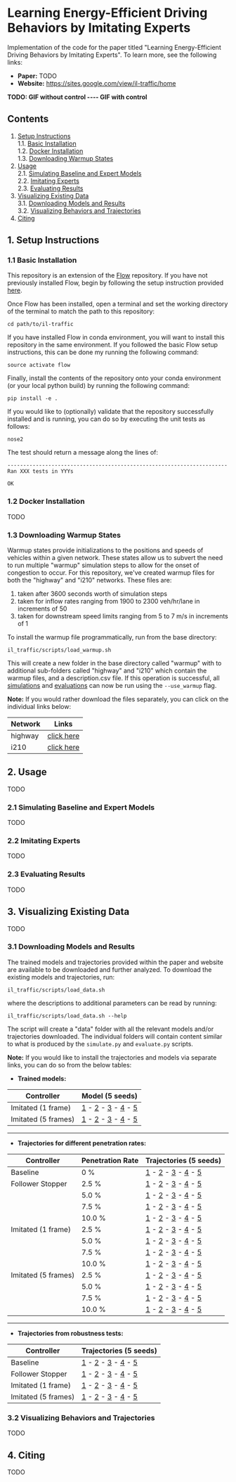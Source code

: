 # Learning Energy-Efficient Driving Behaviors by Imitating Experts

Implementation of the code for the paper titled "Learning Energy-Efficient 
Driving Behaviors by Imitating Experts". To learn more, see the following 
links:

- **Paper:** TODO
- **Website:** https://sites.google.com/view/il-traffic/home

**TODO: GIF without control ---- GIF with control**

## Contents

1. [Setup Instructions](#1-setup-instructions)  
    1.1. [Basic Installation](#11-basic-installation)  
    1.2. [Docker Installation](#12-docker-installation)  
    1.3. [Downloading Warmup States](#13-downloading-warmup-states)  
2. [Usage](#2-usage)  
    2.1. [Simulating Baseline and Expert Models](#21-simulating-baseline-and-expert-models)  
    2.2. [Imitating Experts](#22-imitating-experts)  
    2.3. [Evaluating Results](#23-evaluating-results)  
3. [Visualizing Existing Data](#3-visualizing-existing-data)  
    3.1. [Downloading Models and Results](#31-downloading-models-and-results)  
    3.2. [Visualizing Behaviors and Trajectories](#32-visualizing-behaviors-and-trajectories)  
4. [Citing](#4-citing)

## 1. Setup Instructions

### 1.1 Basic Installation

This repository is an extension of the [Flow](TODO) repository. If you have not 
previously installed Flow, begin by following the setup instruction provided 
[here](TODO).

Once Flow has been installed, open a terminal and set the working directory of
the terminal to match the path to this repository:

```shell script
cd path/to/il-traffic
```

If you have installed Flow in conda environment, you will want to install this
repository in the same environment. If you followed the basic Flow setup 
instructions, this can be done my running the following command:

```shell script
source activate flow
```

Finally, install the contents of the repository onto your conda environment (or
your local python build) by running the following command:

```shell script
pip install -e .
```

If you would like to (optionally) validate that the repository successfully
installed and is running, you can do so by executing the unit tests as follows:

```shell script
nose2
```

The test should return a message along the lines of:

    ----------------------------------------------------------------------
    Ran XXX tests in YYYs

    OK

### 1.2 Docker Installation

TODO

### 1.3 Downloading Warmup States

Warmup states provide initializations to the positions and speeds of vehicles 
within a given network. These states allow us to subvert the need to run 
multiple "warmup" simulation steps to allow for the onset of congestion to 
occur. For this repository, we've created warmup files for both the "highway" 
and "i210" networks. These files are:

1. taken after 3600 seconds worth of simulation steps 
2. taken for inflow rates ranging from 1900 to 2300 veh/hr/lane in increments 
   of 50
3. taken for downstream speed limits ranging from 5 to 7 m/s in increments of 1

To install the warmup file programmatically, run from the base directory:

```shell script
il_traffic/scripts/load_warmup.sh
```

This will create a new folder in the base directory called "warmup" with to 
additional sub-folders called "highway" and "i210" which contain the warmup 
files, and a description.csv file. If this operation is successful, all 
[simulations](#21-simulating-baseline-and-expert-models) and 
[evaluations](#23-evaluating-results) can now be run using the `--use_warmup` 
flag.

**Note:** If you would rather download the files separately, you can click on
the individual links below:

| Network   | Links          |
|-----------|----------------|
| highway   | [click here]() |
| i210      | [click here]() |

## 2. Usage

TODO

### 2.1 Simulating Baseline and Expert Models

TODO

### 2.2 Imitating Experts

TODO

### 2.3 Evaluating Results

TODO

## 3. Visualizing Existing Data  

TODO

### 3.1 Downloading Models and Results

The trained models and trajectories provided within the paper and website are 
available to be downloaded and further analyzed. To download the existing 
models and trajectories, run:

```shell script
il_traffic/scripts/load_data.sh
```

where the descriptions to additional parameters can be read by running:

```shell script
il_traffic/scripts/load_data.sh --help
```

The script will create a "data" folder with all the relevant models and/or 
trajectories downloaded. The individual folders will contain content similar to
what is produced by the `simulate.py` and `evaluate.py` scripts.

**Note:** If you would like to install the trajectories and models via 
separate links, you can do so from the below tables:

* **Trained models:**

| Controller          | Model (5 seeds) |
|---------------------|-----------------|
| Imitated (1 frame)  | [1]() - [2]() - [3]() - [4]() - [5]() |
| Imitated (5 frames) | [1]() - [2]() - [3]() - [4]() - [5]() |

-----------------

* **Trajectories for different penetration rates:**

| Controller          | Penetration Rate | Trajectories (5 seeds) |
|---------------------|------------------|------------------------|
| Baseline            | 0 %              | [1]() - [2]() - [3]() - [4]() - [5]() |
| Follower Stopper    | 2.5 %            | [1]() - [2]() - [3]() - [4]() - [5]() |
|                     | 5.0 %            | [1]() - [2]() - [3]() - [4]() - [5]() |
|                     | 7.5 %            | [1]() - [2]() - [3]() - [4]() - [5]() |
|                     | 10.0 %           | [1]() - [2]() - [3]() - [4]() - [5]() |
| Imitated (1 frame)  | 2.5 %            | [1]() - [2]() - [3]() - [4]() - [5]() |
|                     | 5.0 %            | [1]() - [2]() - [3]() - [4]() - [5]() |
|                     | 7.5 %            | [1]() - [2]() - [3]() - [4]() - [5]() |
|                     | 10.0 %           | [1]() - [2]() - [3]() - [4]() - [5]() |
| Imitated (5 frames) | 2.5 %            | [1]() - [2]() - [3]() - [4]() - [5]() |
|                     | 5.0 %            | [1]() - [2]() - [3]() - [4]() - [5]() |
|                     | 7.5 %            | [1]() - [2]() - [3]() - [4]() - [5]() |
|                     | 10.0 %           | [1]() - [2]() - [3]() - [4]() - [5]() |

-----------------

* **Trajectories from robustness tests:**

| Controller          | Trajectories (5 seeds) |
|---------------------|------------------------|
| Baseline            | [1]() - [2]() - [3]() - [4]() - [5]() |
| Follower Stopper    | [1]() - [2]() - [3]() - [4]() - [5]() |
| Imitated (1 frame)  | [1]() - [2]() - [3]() - [4]() - [5]() |
| Imitated (5 frames) | [1]() - [2]() - [3]() - [4]() - [5]() |

### 3.2 Visualizing Behaviors and Trajectories

TODO

## 4. Citing

TODO
